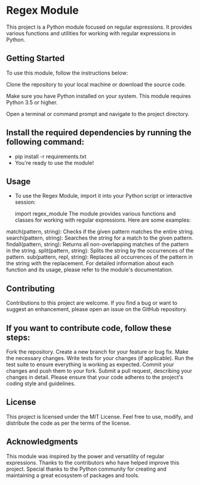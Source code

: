 # Regex Module
This project is a Python module focused on regular expressions. It provides various functions and utilities for working with regular expressions in Python.

## Getting Started
To use this module, follow the instructions below:

Clone the repository to your local machine or download the source code.

Make sure you have Python installed on your system. This module requires Python 3.5 or higher.

Open a terminal or command prompt and navigate to the project directory.

## Install the required dependencies by running the following command:

- pip install -r requirements.txt
- You're ready to use the module!

## Usage
- To use the Regex Module, import it into your Python script or interactive session:

	import regex_module
	The module provides various functions and classes for working with regular expressions. Here are some examples:

match(pattern, string): Checks if the given pattern matches the entire string.
search(pattern, string): Searches the string for a match to the given pattern.
findall(pattern, string): Returns all non-overlapping matches of the pattern in the string.
split(pattern, string): Splits the string by the occurrences of the pattern.
sub(pattern, repl, string): Replaces all occurrences of the pattern in the string with the replacement.
For detailed information about each function and its usage, please refer to the module's documentation.

## Contributing
Contributions to this project are welcome. If you find a bug or want to suggest an enhancement, please open an issue on the GitHub repository.

## If you want to contribute code, follow these steps:

Fork the repository.
Create a new branch for your feature or bug fix.
Make the necessary changes.
Write tests for your changes (if applicable).
Run the test suite to ensure everything is working as expected.
Commit your changes and push them to your fork.
Submit a pull request, describing your changes in detail.
Please ensure that your code adheres to the project's coding style and guidelines.

## License
This project is licensed under the MIT License. Feel free to use, modify, and distribute the code as per the terms of the license.

## Acknowledgments
This module was inspired by the power and versatility of regular expressions.
Thanks to the contributors who have helped improve this project.
Special thanks to the Python community for creating and maintaining a great ecosystem of packages and tools.
